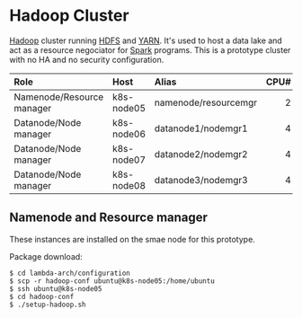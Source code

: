 # Hadoop Cluster
[Hadoop](http://hadoop.apache.org/) cluster running [HDFS](http://hadoop.apache.org/docs/stable/hadoop-project-dist/hadoop-hdfs/HdfsDesign.html) and [YARN](http://hadoop.apache.org/docs/stable/hadoop-yarn/hadoop-yarn-site/YARN.html). It's used to host a data lake and act as a resource negociator for [Spark](https://spark.apache.org/) programs.
This is a prototype cluster with no HA and no security configuration.

| Role                    | Host     | Alias              | CPU# | Memory | Disk |
|:------------------------|:---------|:-------------------|-----:|-------:|-----:|
|Namenode/Resource manager|k8s-node05|namenode/resourcemgr| 2    | 15Gb   | 2Tb  |
|Datanode/Node manager    |k8s-node06|datanode1/nodemgr1  | 4    | 15Gb   | 2Tb  |
|Datanode/Node manager    |k8s-node07|datanode2/nodemgr2  | 4    | 15Gb   | 2Tb  |
|Datanode/Node manager    |k8s-node08|datanode3/nodemgr3  | 4    | 15Gb   | 2Tb  |

## Namenode and Resource manager
These instances are installed on the smae node for this prototype.

Package download:
```console
$ cd lambda-arch/configuration
$ scp -r hadoop-conf ubuntu@k8s-node05:/home/ubuntu
$ ssh ubuntu@k8s-node05
$ cd hadoop-conf
$ ./setup-hadoop.sh
```

